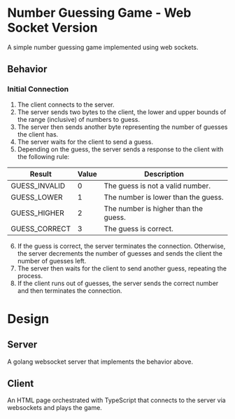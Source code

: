 # Number Guessing Game - Web Socket Version

A simple number guessing game implemented using web sockets.

## Behavior
### Initial Connection
1. The client connects to the server.
1. The server sends two bytes to the client, the lower and upper bounds of the range (inclusive) of numbers to guess.
1. The server then sends another byte representing the number of guesses the client has.
1. The server waits for the client to send a guess.
1. Depending on the guess, the server sends a response to the client with the following rule:

| Result        | Value | Description                          |
| ------------- | ----- | ------------------------------------ |
| GUESS_INVALID | 0     | The guess is not a valid number.     |
| GUESS_LOWER   | 1     | The number is lower than the guess.  |
| GUESS_HIGHER  | 2     | The number is higher than the guess. |
| GUESS_CORRECT | 3     | The guess is correct.                |

6. If the guess is correct, the server terminates the connection. Otherwise, the server decrements the number of guesses and sends the client the number of guesses left.
1. The server then waits for the client to send another guess, repeating the process.
1. If the client runs out of guesses, the server sends the correct number and then terminates the connection.

# Design
## Server
A golang websocket server that implements the behavior above.

## Client
An HTML page orchestrated with TypeScript that connects to the server via websockets and plays the game.